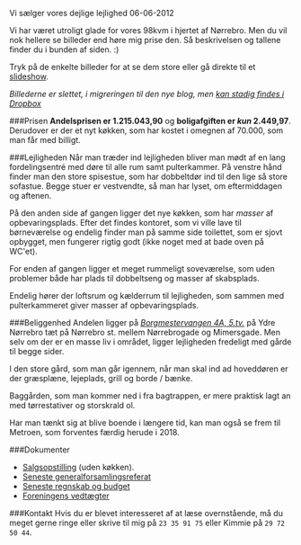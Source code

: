 Vi s&aelig;lger vores dejlige lejlighed
06-06-2012

Vi har været utroligt glade for vores 98kvm i hjertet af Nørrebro. Men du vil nok hellere se billeder end høre mig prise den. Så beskrivelsen og tallene finder du i bunden af siden. :)

Tryk på de enkelte billeder for at se dem store eller gå direkte til et [slideshow](http://www.dropbox.com/gallery/117828/1/Lejlighed?h=c142ac).


*Billederne er slettet, i migreringen til den nye blog, men [kan stadig findes i Dropbox](http://www.dropbox.com/gallery/117828/1/Lejlighed?h=c142ac)*

###Prisen
**Andelsprisen er 1.215.043,90** og **boligafgiften er *kun* 2.449,97**. Derudover er der et nyt køkken, som har kostet i omegnen af 70.000, som man får med billigt.

###Lejligheden
Når man træder ind lejligheden bliver man mødt af en lang fordelingsentré med døre til alle rum samt pulterkammer. På venstre hånd finder man den store spisestue, som har dobbeltdør ind til den lige så store sofastue. Begge stuer er vestvendte, så man har lyset, om eftermiddagen og aftenen. 

På den anden side af gangen ligger det nye køkken, som har *masser* af opbevaringsplads. Efter det findes kontoret, som vi ville lave til børneværelse og endelig finder man på samme side toilettet, som er sjovt opbygget, men fungerer rigtig godt (ikke noget med at bade oven på WC'et).

For enden af gangen ligger et meget rummeligt soveværelse, som uden problemer både har plads til dobbeltseng og masser af skabsplads.

Endelig hører der loftsrum og kælderrum til lejligheden, som sammen med pulterkammeret giver masser af opbevaringsplads.

###Beliggenhed
Andelen ligger på *[Borgmestervangen 4A, 5.tv.](https://maps.google.dk/maps?q=Borgmestervangen+4A,+K%C3%B8benhavn&hl=en&ie=UTF8&ll=55.700529,12.540379&spn=0.003434,0.008208&sll=55.700763,12.539641&sspn=0.006868,0.016415&oq=borgmeste&t=h&hnear=Borgmestervangen+4A,+2200+K%C3%B8benhavn,+K%C3%B8benhavn+N&z=17)* på Ydre Nørrebro tæt på Nørrebro st. mellem Nørrebrogade og Mimersgade. Men selv om der er en masse liv i området, ligger lejligheden fredeligt med gårde til begge sider.

I den store gård, som man går igennem, når man skal ind ad hoveddøren er der græsplæne, lejeplads, grill og borde / bænke.

Baggården, som man kommer ned i fra bagtrappen, er mere praktisk lagt an med tørrestativer og storskrald ol. 

Har man tænkt sig at blive boende i længere tid, kan man også se frem til Metroen, som forventes færdig herude i 2018.

###Dokumenter
- [Salgsopstilling][opstilling] (uden køkken).
- [Seneste generalforsamlingsreferat][referat]
- [Seneste regnskab og budget][regnskab]
- [Foreningens vedtægter][vedtaegter]

###Kontakt
Hvis du er blevet interesseret af at læse overnstående, må du meget gerne ringe eller skrive til mig på `23 35 91 75` eller Kimmie på `29 72 50 44`.

[opstilling]: http://static.logiskhave.dk/201206_lejlighed/201206_andelsvaerdi.pdf
[referat]: http://static.logiskhave.dk/201206_lejlighed/201206_referat.pdf
[regnskab]: http://static.logiskhave.dk/201206_lejlighed/201206_regnskab_og_budget.pdf
[vedtaegter]: http://static.logiskhave.dk/201206_lejlighed/201206_vedtaegter.pdf
